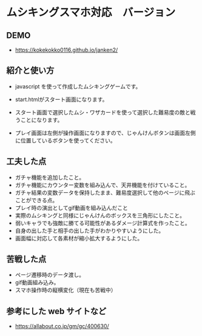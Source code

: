 # ムシキングスマホ対応　バージョン

## DEMO

  - https://kokekokko0116.github.io/janken2/

## 紹介と使い方

  - javascript を使って作成したムシキングゲームです。
  
  - start.htmlがスタート画面になります。
  
  - スタート画面で選択したムシ・ワザカードを使って選択した難易度の敵と戦うことになります。
  
  - プレイ画面は左側が操作画面になりますので、じゃんけんボタンは画面左側に位置しているボタンを使ってください。

## 工夫した点

  - ガチャ機能を追加したこと。
  - ガチャ機能にカウンター変数を組み込んで、天井機能を付けていること。
  - ガチャ結果の変数データを保持したまま、難易度選択して他のページに飛ぶことができる点。
  - プレイ時の演出としてgif動画を組み込んだこと
  - 実際のムシキングと同様にじゃんけんのボックスを三角形にしたこと。
  - 弱いキャラでも強敵に勝てる可能性があるダメージ計算式を作ったこと。
  - 自身の出した手と相手の出した手がわかりやすいようにした。
  - 画面幅に対応して各素材が縮小拡大するようにした。

## 苦戦した点

  - ページ遷移時のデータ渡し。
  - gif動画組み込み。
  - スマホ操作時の縦横変化（現在も苦戦中）

## 参考にした web サイトなど

  - https://allabout.co.jp/gm/gc/400630/
